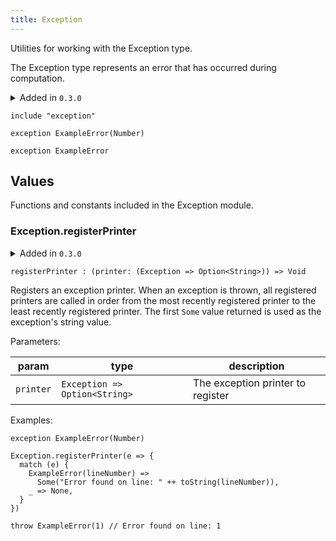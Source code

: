 ```yaml
---
title: Exception
---
```


Utilities for working with the Exception type.

The Exception type represents an error that has occurred during computation.

<details disabled>
<summary tabindex="-1">Added in <code>0.3.0</code></summary>
No other changes yet.
</details>

```grain
include "exception"
```

```grain
exception ExampleError(Number)
```

```grain
exception ExampleError
```

## Values

Functions and constants included in the Exception module.

### Exception.**registerPrinter**

<details disabled>
<summary tabindex="-1">Added in <code>0.3.0</code></summary>
No other changes yet.
</details>

```grain
registerPrinter : (printer: (Exception => Option<String>)) => Void
```

Registers an exception printer. When an exception is thrown, all registered
printers are called in order from the most recently registered printer to
the least recently registered printer. The first `Some` value returned is
used as the exception's string value.

Parameters:

|param|type|description|
|-----|----|-----------|
|`printer`|`Exception => Option<String>`|The exception printer to register|

Examples:

```grain
exception ExampleError(Number)

Exception.registerPrinter(e => {
  match (e) {
    ExampleError(lineNumber) =>
      Some("Error found on line: " ++ toString(lineNumber)),
    _ => None,
  }
})

throw ExampleError(1) // Error found on line: 1
```

